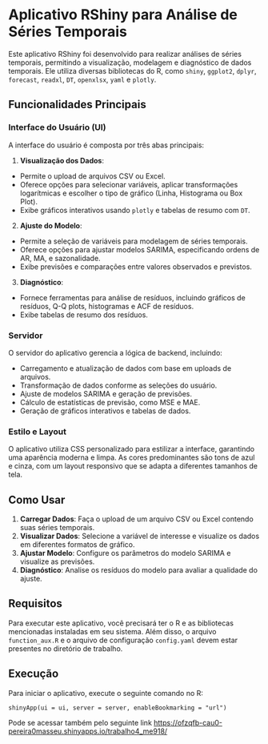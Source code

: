 # Aplicativo RShiny para Análise de Séries Temporais

Este aplicativo RShiny foi desenvolvido para realizar análises de séries temporais, permitindo a visualização, modelagem e diagnóstico de dados temporais. Ele utiliza diversas bibliotecas do R, como `shiny`, `ggplot2`, `dplyr`, `forecast`, `readxl`, `DT`, `openxlsx`, `yaml` e `plotly`.

## Funcionalidades Principais

### Interface do Usuário (UI)

A interface do usuário é composta por três abas principais:

1. **Visualização dos Dados**:
 - Permite o upload de arquivos CSV ou Excel.
 - Oferece opções para selecionar variáveis, aplicar transformações logarítmicas e escolher o tipo de gráfico (Linha, Histograma ou Box Plot).
 - Exibe gráficos interativos usando `plotly` e tabelas de resumo com `DT`.

2. **Ajuste do Modelo**:
 - Permite a seleção de variáveis para modelagem de séries temporais.
 - Oferece opções para ajustar modelos SARIMA, especificando ordens de AR, MA, e sazonalidade.
 - Exibe previsões e comparações entre valores observados e previstos.

3. **Diagnóstico**:
 - Fornece ferramentas para análise de resíduos, incluindo gráficos de resíduos, Q-Q plots, histogramas e ACF de resíduos.
 - Exibe tabelas de resumo dos resíduos.

### Servidor

O servidor do aplicativo gerencia a lógica de backend, incluindo:

- Carregamento e atualização de dados com base em uploads de arquivos.
- Transformação de dados conforme as seleções do usuário.
- Ajuste de modelos SARIMA e geração de previsões.
- Cálculo de estatísticas de previsão, como MSE e MAE.
- Geração de gráficos interativos e tabelas de dados.

### Estilo e Layout

O aplicativo utiliza CSS personalizado para estilizar a interface, garantindo uma aparência moderna e limpa. As cores predominantes são tons de azul e cinza, com um layout responsivo que se adapta a diferentes tamanhos de tela.

## Como Usar

1. **Carregar Dados**: Faça o upload de um arquivo CSV ou Excel contendo suas séries temporais.
2. **Visualizar Dados**: Selecione a variável de interesse e visualize os dados em diferentes formatos de gráfico.
3. **Ajustar Modelo**: Configure os parâmetros do modelo SARIMA e visualize as previsões.
4. **Diagnóstico**: Analise os resíduos do modelo para avaliar a qualidade do ajuste.

## Requisitos

Para executar este aplicativo, você precisará ter o R e as bibliotecas mencionadas instaladas em seu sistema. Além disso, o arquivo `function_aux.R` e o arquivo de configuração `config.yaml` devem estar presentes no diretório de trabalho.

## Execução

Para iniciar o aplicativo, execute o seguinte comando no R:

```{r}
shinyApp(ui = ui, server = server, enableBookmarking = "url")
```
Pode se acessar também pelo seguinte link https://ofzqfb-cau0-pereira0masseu.shinyapps.io/trabalho4_me918/
